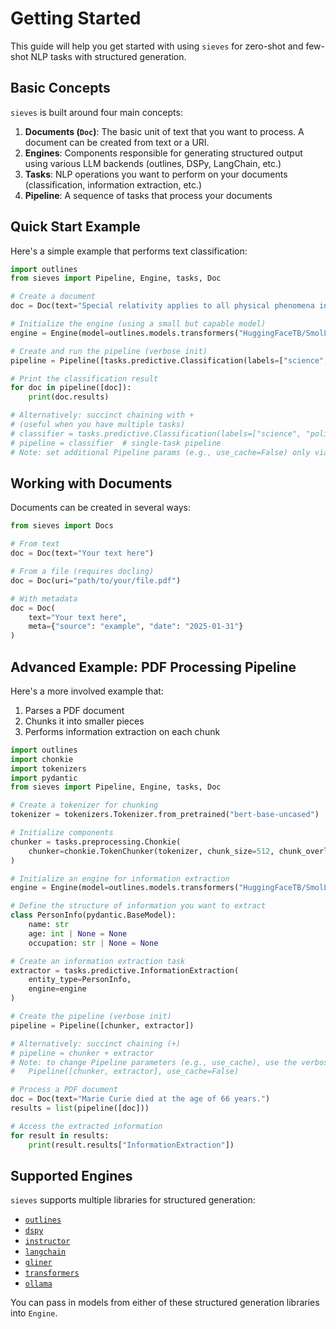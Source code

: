 # Getting Started

This guide will help you get started with using `sieves` for zero-shot and few-shot NLP tasks with structured generation.

## Basic Concepts

`sieves` is built around four main concepts:

1. **Documents (`Doc`)**: The basic unit of text that you want to process. A document can be created from text or a URI.
2. **Engines**: Components responsible for generating structured output using various LLM backends (outlines, DSPy, LangChain, etc.)
3. **Tasks**: NLP operations you want to perform on your documents (classification, information extraction, etc.)
4. **Pipeline**: A sequence of tasks that process your documents

## Quick Start Example

Here's a simple example that performs text classification:

```python
import outlines
from sieves import Pipeline, Engine, tasks, Doc

# Create a document
doc = Doc(text="Special relativity applies to all physical phenomena in the absence of gravity.")

# Initialize the engine (using a small but capable model)
engine = Engine(model=outlines.models.transformers("HuggingFaceTB/SmolLM-135M-Instruct"))

# Create and run the pipeline (verbose init)
pipeline = Pipeline([tasks.predictive.Classification(labels=["science", "politics"], engine=engine)])

# Print the classification result
for doc in pipeline([doc]):
    print(doc.results)

# Alternatively: succinct chaining with +
# (useful when you have multiple tasks)
# classifier = tasks.predictive.Classification(labels=["science", "politics"], engine=engine)
# pipeline = classifier  # single-task pipeline
# Note: set additional Pipeline params (e.g., use_cache=False) only via verbose init.
```

## Working with Documents

Documents can be created in several ways:

```python
from sieves import Docs

# From text
doc = Doc(text="Your text here")

# From a file (requires docling)
doc = Doc(uri="path/to/your/file.pdf")

# With metadata
doc = Doc(
    text="Your text here",
    meta={"source": "example", "date": "2025-01-31"}
)
```

## Advanced Example: PDF Processing Pipeline

Here's a more involved example that:

1. Parses a PDF document
2. Chunks it into smaller pieces
3. Performs information extraction on each chunk

```python
import outlines
import chonkie
import tokenizers
import pydantic
from sieves import Pipeline, Engine, tasks, Doc

# Create a tokenizer for chunking
tokenizer = tokenizers.Tokenizer.from_pretrained("bert-base-uncased")

# Initialize components
chunker = tasks.preprocessing.Chonkie(
    chunker=chonkie.TokenChunker(tokenizer, chunk_size=512, chunk_overlap=50)
)

# Initialize an engine for information extraction
engine = Engine(model=outlines.models.transformers("HuggingFaceTB/SmolLM-135M-Instruct"))

# Define the structure of information you want to extract
class PersonInfo(pydantic.BaseModel):
    name: str
    age: int | None = None
    occupation: str | None = None

# Create an information extraction task
extractor = tasks.predictive.InformationExtraction(
    entity_type=PersonInfo,
    engine=engine
)

# Create the pipeline (verbose init)
pipeline = Pipeline([chunker, extractor])

# Alternatively: succinct chaining (+)
# pipeline = chunker + extractor
# Note: to change Pipeline parameters (e.g., use_cache), use the verbose form
#   Pipeline([chunker, extractor], use_cache=False)

# Process a PDF document
doc = Doc(text="Marie Curie died at the age of 66 years.")
results = list(pipeline([doc]))

# Access the extracted information
for result in results:
    print(result.results["InformationExtraction"])
```

## Supported Engines

`sieves` supports multiple libraries for structured generation:

- [`outlines`](https://github.com/outlines-dev/outlines)
- [`dspy`](https://github.com/stanfordnlp/dspy)
- [`instructor`](https://github.com/instructor-ai/instructor)
- [`langchain`](https://github.com/langchain-ai/langchain)
- [`gliner`](https://github.com/urchade/GLiNER)
- [`transformers`](https://github.com/huggingface/transformers)
- [`ollama`](https://github.com/ollama/ollama)

You can pass in models from either of these structured generation libraries into `Engine`.
